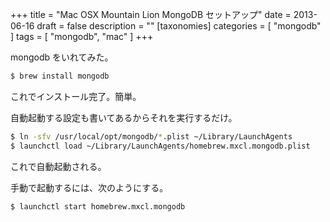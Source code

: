 +++
title = "Mac OSX Mountain Lion MongoDB セットアップ"
date = 2013-06-16
draft = false
description = ""
[taxonomies]
categories = [ "mongodb" ]
tags = [ "mongodb", "mac" ]
+++

mongodb をいれてみた。

```sh
$ brew install mongodb
```

これでインストール完了。簡単。

自動起動する設定も書いてあるからそれを実行するだけ。

```sh
$ ln -sfv /usr/local/opt/mongodb/*.plist ~/Library/LaunchAgents
$ launchctl load ~/Library/LaunchAgents/homebrew.mxcl.mongodb.plist
```

これで自動起動される。

手動で起動するには、次のようにする。

```sh
$ launchctl start homebrew.mxcl.mongodb
```

